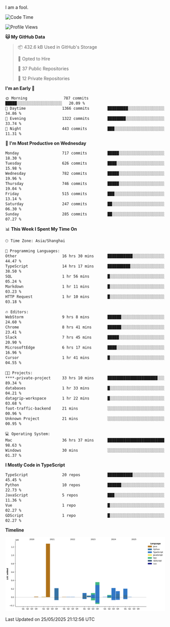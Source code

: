 I am a fool.

<!--START_SECTION:waka-->
![Code Time](http://img.shields.io/badge/Code%20Time-3%2C060%20hrs%2031%20mins-blue)

![Profile Views](http://img.shields.io/badge/Profile%20Views-1-blue)

**🐱 My GitHub Data** 

> 📦 432.6 kB Used in GitHub's Storage 
 > 
> 💼 Opted to Hire
 > 
> 📜 37 Public Repositories 
 > 
> 🔑 12 Private Repositories 
 > 
**I'm an Early 🐤** 

```text
🌞 Morning                787 commits         █████░░░░░░░░░░░░░░░░░░░░   20.09 % 
🌆 Daytime                1366 commits        █████████░░░░░░░░░░░░░░░░   34.86 % 
🌃 Evening                1322 commits        ████████░░░░░░░░░░░░░░░░░   33.74 % 
🌙 Night                  443 commits         ███░░░░░░░░░░░░░░░░░░░░░░   11.31 % 
```
📅 **I'm Most Productive on Wednesday** 

```text
Monday                   717 commits         █████░░░░░░░░░░░░░░░░░░░░   18.30 % 
Tuesday                  626 commits         ████░░░░░░░░░░░░░░░░░░░░░   15.98 % 
Wednesday                782 commits         █████░░░░░░░░░░░░░░░░░░░░   19.96 % 
Thursday                 746 commits         █████░░░░░░░░░░░░░░░░░░░░   19.04 % 
Friday                   515 commits         ███░░░░░░░░░░░░░░░░░░░░░░   13.14 % 
Saturday                 247 commits         ██░░░░░░░░░░░░░░░░░░░░░░░   06.30 % 
Sunday                   285 commits         ██░░░░░░░░░░░░░░░░░░░░░░░   07.27 % 
```


📊 **This Week I Spent My Time On** 

```text
🕑︎ Time Zone: Asia/Shanghai

💬 Programming Languages: 
Other                    16 hrs 30 mins      ███████████░░░░░░░░░░░░░░   44.47 % 
TypeScript               14 hrs 17 mins      ██████████░░░░░░░░░░░░░░░   38.50 % 
SQL                      1 hr 56 mins        █░░░░░░░░░░░░░░░░░░░░░░░░   05.24 % 
Markdown                 1 hr 11 mins        █░░░░░░░░░░░░░░░░░░░░░░░░   03.23 % 
HTTP Request             1 hr 10 mins        █░░░░░░░░░░░░░░░░░░░░░░░░   03.18 % 

🔥 Editors: 
WebStorm                 9 hrs 8 mins        ██████░░░░░░░░░░░░░░░░░░░   24.60 % 
Chrome                   8 hrs 41 mins       ██████░░░░░░░░░░░░░░░░░░░   23.41 % 
Slack                    7 hrs 45 mins       █████░░░░░░░░░░░░░░░░░░░░   20.90 % 
MicrosoftEdge            6 hrs 17 mins       ████░░░░░░░░░░░░░░░░░░░░░   16.96 % 
Cursor                   1 hr 41 mins        █░░░░░░░░░░░░░░░░░░░░░░░░   04.55 % 

🐱‍💻 Projects: 
****-private-project     33 hrs 10 mins      ██████████████████████░░░   89.34 % 
databases                1 hr 33 mins        █░░░░░░░░░░░░░░░░░░░░░░░░   04.21 % 
datagrip-workspace       1 hr 22 mins        █░░░░░░░░░░░░░░░░░░░░░░░░   03.68 % 
foot-traffic-backend     21 mins             ░░░░░░░░░░░░░░░░░░░░░░░░░   00.96 % 
Unknown Project          21 mins             ░░░░░░░░░░░░░░░░░░░░░░░░░   00.95 % 

💻 Operating System: 
Mac                      36 hrs 37 mins      █████████████████████████   98.63 % 
Windows                  30 mins             ░░░░░░░░░░░░░░░░░░░░░░░░░   01.37 % 
```

**I Mostly Code in TypeScript** 

```text
TypeScript               20 repos            ███████████░░░░░░░░░░░░░░   45.45 % 
Python                   10 repos            ██████░░░░░░░░░░░░░░░░░░░   22.73 % 
JavaScript               5 repos             ███░░░░░░░░░░░░░░░░░░░░░░   11.36 % 
Vue                      1 repo              █░░░░░░░░░░░░░░░░░░░░░░░░   02.27 % 
GDScript                 1 repo              █░░░░░░░░░░░░░░░░░░░░░░░░   02.27 % 
```



**Timeline**

![Lines of Code chart](https://raw.githubusercontent.com/VeejaLiu/VeejaLiu/master/assets/bar_graph.png)


 Last Updated on 25/05/2025 21:12:56 UTC
<!--END_SECTION:waka-->
